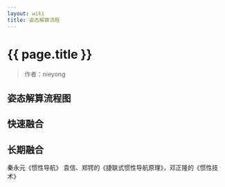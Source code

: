 ```yaml
---
layout: wiki
title: 姿态解算流程
---
```


# {{ page.title }}

> 作者：nieyong


## 姿态解算流程图

## 快速融合

## 长期融合


秦永元《惯性导航》
袁信、郑锷的《捷联式惯性导航原理》，邓正隆的《惯性技术》
